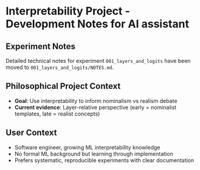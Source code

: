 # Interpretability Project - Development Notes for AI assistant

## Experiment Notes
Detailed technical notes for experiment `001_layers_and_logits` have been moved to `001_layers_and_logits/NOTES.md`.

## Philosophical Project Context
- **Goal**: Use interpretability to inform nominalism vs realism debate
- **Current evidence**: Layer-relative perspective (early = nominalist templates, late = realist concepts)

## User Context
- Software engineer, growing ML interpretability knowledge
- No formal ML background but learning through implementation
- Prefers systematic, reproducible experiments with clear documentation

